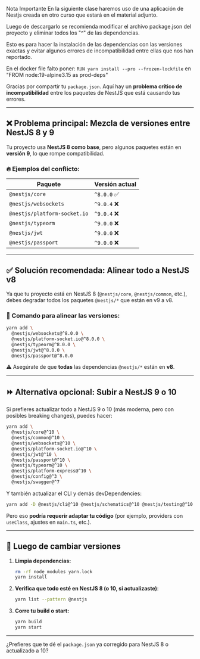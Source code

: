 Nota Importante
En la siguiente clase haremos uso de una aplicación de Nestjs creada en otro curso que estará en el material adjunto.


Luego de descargarlo se recomienda modificar el archivo package.json del proyecto y eliminar todos los "^" de las dependencias.


Esto es para hacer la instalación de las dependencias con las versiones exactas y evitar algunos errores de incompatibilidad entre ellas que nos han reportado.


En el docker file falto poner: `RUN yarn install --pro --frozen-lockfile` en "FROM node:19-alpine3.15 as prod-deps"



Gracias por compartir tu `package.json`. Aquí hay un **problema crítico de incompatibilidad** entre los paquetes de NestJS que está causando tus errores.

---

## ❌ Problema principal: Mezcla de versiones entre NestJS 8 y 9

Tu proyecto usa **NestJS 8 como base**, pero algunos paquetes están en **versión 9**, lo que rompe compatibilidad.

### 🔥 Ejemplos del conflicto:

| Paquete                      | Versión actual |
| ---------------------------- | -------------- |
| `@nestjs/core`               | `^8.0.0` ✅     |
| `@nestjs/websockets`         | `^9.0.4` ❌     |
| `@nestjs/platform-socket.io` | `^9.0.4` ❌     |
| `@nestjs/typeorm`            | `^9.0.0` ❌     |
| `@nestjs/jwt`                | `^9.0.0` ❌     |
| `@nestjs/passport`           | `^9.0.0` ❌     |

---

## ✅ Solución recomendada: Alinear todo a NestJS v8

Ya que tu proyecto está en NestJS 8 (`@nestjs/core`, `@nestjs/common`, etc.), debes degradar todos los paquetes `@nestjs/*` que están en v9 a v8.

### 🔧 Comando para alinear las versiones:

```bash
yarn add \
  @nestjs/websockets@^8.0.0 \
  @nestjs/platform-socket.io@^8.0.0 \
  @nestjs/typeorm@^8.0.0 \
  @nestjs/jwt@^8.0.0 \
  @nestjs/passport@^8.0.0
```

⚠️ Asegúrate de que **todas** las dependencias `@nestjs/*` están en **v8**.

---

## ⏩ Alternativa opcional: Subir a NestJS 9 o 10

Si prefieres actualizar todo a NestJS 9 o 10 (más moderna, pero con posibles breaking changes), puedes hacer:

```bash
yarn add \
  @nestjs/core@^10 \
  @nestjs/common@^10 \
  @nestjs/websockets@^10 \
  @nestjs/platform-socket.io@^10 \
  @nestjs/jwt@^10 \
  @nestjs/passport@^10 \
  @nestjs/typeorm@^10 \
  @nestjs/platform-express@^10 \
  @nestjs/config@^3 \
  @nestjs/swagger@^7
```

Y también actualizar el CLI y demás devDependencies:

```bash
yarn add -D @nestjs/cli@^10 @nestjs/schematics@^10 @nestjs/testing@^10
```

Pero eso **podría requerir adaptar tu código** (por ejemplo, providers con `useClass`, ajustes en `main.ts`, etc.).

---

## 🧼 Luego de cambiar versiones

1. **Limpia dependencias:**

   ```bash
   rm -rf node_modules yarn.lock
   yarn install
   ```

2. **Verifica que todo esté en NestJS 8 (o 10, si actualizaste)**:

   ```bash
   yarn list --pattern @nestjs
   ```

3. **Corre tu build o start:**

   ```bash
   yarn build
   yarn start
   ```

---

¿Prefieres que te dé el `package.json` ya corregido para NestJS 8 o actualizado a 10?
